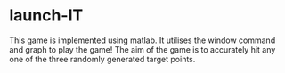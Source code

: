 # launch-IT
This game is implemented using matlab. It utilises the window command and graph to play the game! The aim of the game is to accurately hit any one of the three randomly generated target points.
